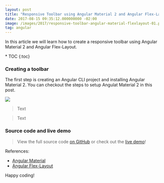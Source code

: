 ```yaml
---
layout: post
title: "Responsive Toolbar using Angular Material 2 and Angular Flex-Layout"
date: 2017-08-15 09:35:12.000000000 -02:00
image: /images/2017/responsive-toolbar-angular-material-flexlayout-01.png
tag: angular
---
```


In this article we will learn how to create a responsive toolbar using Angular Material 2 and Angular Flex-Layout.

<div class="toc" markdown="1">
* TOC
{:toc}
</div>

### Creating a toolbar

The first step is creating an Angular CLI project and installing Angular Material 2. You can checkout the steps to setup Angulat Material 2 in this post.




<img src="/images/2017/img.png">

> <i class="mdi mdi-lightbulb-on mdi-24px"></i>  Text

> <i class="mdi mdi-comment-alert-outline mdi-24px"></i>  Text

### Source code and live demo

> <i class="mdi mdi-github-circle mdi-24px"></i>  View the full source code [on GitHub](https://github.com/loiane/repo) or check out the [live demo](https://loiane.com/repo/)!

References:
* [Angular Material](https://angular.io/guide/forms)
* [Angular Flex-Layout](https://angular.io/guide/forms)

Happy coding!

